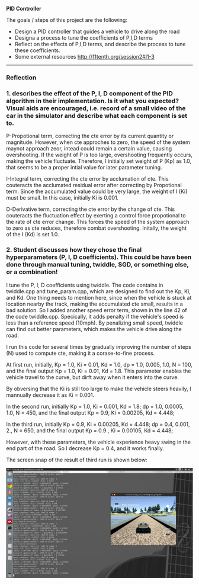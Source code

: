 
**PID Controller**

The goals / steps of this project are the following:
* Design a PID controller that guides a vehicle to drive along the road
* Designa a process to tune the coefficients of P,I,D terms
* Reflect on the effects of P,I,D terms, and describe the process to tune these coefficients. 
* Some external resources http://f1tenth.org/session2#l1-3


[//]: # (Image References)

[image1]: ./screen_snap/twiddle.jpg "twiddle"

---

### Reflection

### 1. describes the effect of the P, I, D component of the PID algorithm in their implementation. Is it what you expected? Visual aids are encouraged, i.e. record of a small video of the car in the simulator and describe what each component is set to.

P-Propotional term, correcting the cte error by its current quantity or magnitude. However, when cte approches to zero, the speed of the system maynot approach zeor, intead could remain a certain value, causing overshooting. If the weight of P is too large, overshooting frequently occurs, making the vehicle fluctuate. Therefore, I initially set weight of P (Kp) as 1.0, that seems to be a proper intial value for later parameter tuning.

I-Integral term, correcting the cte error by acclumation of cte. This couteracts the acclumated residual error after correcting by Propotional term. Since the accumulated value could be very large, the weight of I (Ki) must be small. In this case, initially Ki is 0.001. 

D-Derivative term, correcting the cte error by the change of cte. This couteracts the fluctuation effect by exerting a control force propotional to the rate of cte error change. This forces the speed of the system approach to zero as cte reduces, therefore combat overshooting. Initally, the weight of the I (Kd) is set 1.0. 

### 2. Student discusses how they chose the final hyperparameters (P, I, D coefficients). This could be have been done through manual tuning, twiddle, SGD, or something else, or a combination!

I tune the P, I, D coefficients using twiddle. The code contains in twiddle.cpp and tune_param.cpp, which are designed to find out the Kp, Ki, and Kd. One thing needs to mention here, since when the vehicle is stuck at location nearby the track, making the accumulated cte small, results in a bad solution. So I added another speed error term, shown in the line 42 of the code twiddle.cpp. Specically, it adds penalty if the vehicle's speed is less than a reference speed (10mph). By penalizing small speed, twiddle can find out better parameters, which makes the vehicle drive along the road. 

I run this code for several times by gradually improving the number of steps (N) used to compute cte, making it a corase-to-fine process. 

At first run, initially, Kp = 1.0, Ki = 0.01, Kd = 1.0, dp = 1.0, 0.005, 1.0, N = 100, and the final output Kp = 1.0, Ki = 0.01, Kd = 1.8. This parameter enables the vehicle travel to the curve, but dirft away when it enters into the curve. 

By obversing that the Ki is still too large to make the vehicle steers heavily, I mannually decrease it as Ki = 0.001.

In the second run, initially Kp = 1.0, Ki = 0.001, Kd = 1.8; dp = 1.0, 0.0005, 1.0, N = 450, and the final output Kp = 0.9, Ki = 0.00205, Kd = 4.448;

In the third run, initially Kp = 0.9, Ki = 0.00205, Kd = 4.448; dp = 0.4, 0.001, 2., N = 650, and the final output Kp = 0.9 , Ki = 0.00105, Kd = 4.448;

However, with these parameters, the vehicle experience heavy swing in the end part of the road. So I decrease Kp = 0.4, and it works finally.

The screen snap of the result of third run is shown below: 


![alt_text][image1]
